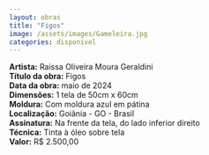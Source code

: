 ```yaml
---
layout: obras
title: "Figos"
image: /assets/images/Gameleira.jpg
categories: disponivel
---
```


**Artista:** Raissa Oliveira Moura Geraldini  
**Título da obra:** Figos  
**Data da obra:** maio de 2024  
**Dimensões:** 1 tela de 50cm x 60cm  
**Moldura:** Com moldura azul em pátina  
**Localização:** Goiânia - GO - Brasil  
**Assinatura:** Na frente da tela, do lado inferior direito  
**Técnica:** Tinta à óleo sobre tela  
**Valor:** R$ 2.500,00
